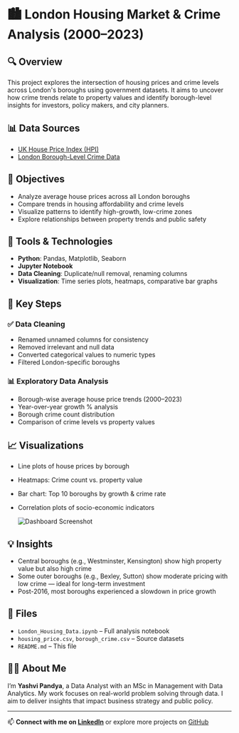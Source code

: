 # 🏙️ London Housing Market & Crime Analysis (2000–2023)

## 🔍 Overview
This project explores the intersection of housing prices and crime levels across London's boroughs using government datasets. It aims to uncover how crime trends relate to property values and identify borough-level insights for investors, policy makers, and city planners.

## 📊 Data Sources
- [UK House Price Index (HPI)](https://www.gov.uk/government/statistical-data-sets/house-price-index-statistical-data)
- [London Borough-Level Crime Data](https://data.police.uk/data/)

## 🎯 Objectives
- Analyze average house prices across all London boroughs
- Compare trends in housing affordability and crime levels
- Visualize patterns to identify high-growth, low-crime zones
- Explore relationships between property trends and public safety

## 🧰 Tools & Technologies
- **Python**: Pandas, Matplotlib, Seaborn
- **Jupyter Notebook**
- **Data Cleaning**: Duplicate/null removal, renaming columns
- **Visualization**: Time series plots, heatmaps, comparative bar graphs

## 🧪 Key Steps
### ✅ Data Cleaning
- Renamed unnamed columns for consistency
- Removed irrelevant and null data
- Converted categorical values to numeric types
- Filtered London-specific boroughs

### 📊 Exploratory Data Analysis
- Borough-wise average house price trends (2000–2023)
- Year-over-year growth % analysis
- Borough crime count distribution
- Comparison of crime levels vs property values

## 📈 Visualizations
- Line plots of house prices by borough
- Heatmaps: Crime count vs. property value
- Bar chart: Top 10 boroughs by growth & crime rate
- Correlation plots of socio-economic indicators

  ![Dashboard Screenshot](https://github.com/user-attachments/assets/ed3c6055-2b62-43e1-b3e3-a2bd1089d95b)

## 💡 Insights
- Central boroughs (e.g., Westminster, Kensington) show high property value but also high crime
- Some outer boroughs (e.g., Bexley, Sutton) show moderate pricing with low crime — ideal for long-term investment
- Post-2016, most boroughs experienced a slowdown in price growth

## 📂 Files
- `London_Housing_Data.ipynb` – Full analysis notebook
- `housing_price.csv`, `borough_crime.csv` – Source datasets
- `README.md` – This file

## 🙋‍♀️ About Me
I’m **Yashvi Pandya**, a Data Analyst with an MSc in Management with Data Analytics. My work focuses on real-world problem solving through data. I aim to deliver insights that impact business strategy and public policy.

---

📫 **Connect with me on [LinkedIn](https://www.linkedin.com/in/yashvipandya)** or explore more projects on [GitHub](https://github.com/YashviPandya)
